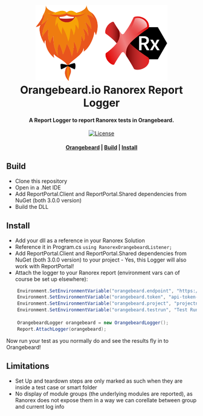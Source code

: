 <h1 align="center">
  <a href="https://github.com/orangebeard-io/Ranorex-Logger">
    <img src="https://raw.githubusercontent.com/orangebeard-io/Ranorex-Logger/master/.github/logo.svg" alt="Orangebeard.io FitNesse TestSystemListener" height="200">
  </a>
  <br>Orangebeard.io Ranorex Report Logger<br>
</h1>

<h4 align="center">A Report Logger to report Ranorex tests in Orangebeard.</h4>

<p align="center">
  <a href="https://github.com/orangebeard-io/Ranorex-Logger/blob/master/LICENSE.txt">
    <img src="https://img.shields.io/github/license/orangebeard-io/Ranorex-Logger?style=flat-square"
      alt="License" />
  </a>
</p>

<div align="center">
  <h4>
    <a href="https://orangebeard.io">Orangebeard</a> |
    <a href="#build">Build</a> |
    <a href="#install">Install</a>
  </h4>
</div>

## Build
 * Clone this repository
 * Open in a .Net IDE
 * Add ReportPortal.Client and ReportPortal.Shared dependencies from NuGet (both 3.0.0 version)
 * Build the DLL

## Install

 * Add your dll as a reference in your Ranorex Solution
 * Reference it in Program.cs `using RanorexOrangebeardListener;`
 * Add ReportPortal.Client and ReportPortal.Shared dependencies from NuGet (both 3.0.0 version) to your project - Yes, this Logger will also work with ReportPortal!
 * Attach the logger to your Ranorex report (environment vars can of course be set up elsewhere):
```cs
    Environment.SetEnvironmentVariable("orangebeard.endpoint", "https://your-instance.orangebeard.app");
    Environment.SetEnvironmentVariable("orangebeard.token", "api-token-for-orangebeard");
    Environment.SetEnvironmentVariable("orangebeard.project", "projectname");
    Environment.SetEnvironmentVariable("orangebeard.testrun", "Test Run name);

    OrangebeardLogger orangebeard = new OrangebeardLogger();
    Report.AttachLogger(orangebeard);
```

Now run your test as you normally do and see the results fly in to Orangebeard!
 
## Limitations
 - Set Up and teardown steps are only marked as such when they are inside a test case or smart folder
 - No display of module groups (the underlying modules are reported), as Ranorex does not expose them in a way we can corellate between group and current log info
